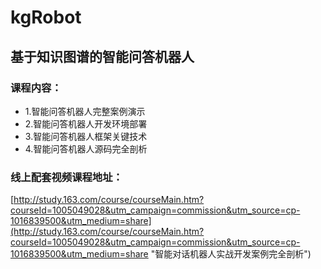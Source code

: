 # kgRobot
## 基于知识图谱的智能问答机器人


### 课程内容：
- 1.智能问答机器人完整案例演示
- 2.智能问答机器人开发环境部署
- 3.智能问答机器人框架关键技术
- 4.智能问答机器人源码完全剖析

### 线上配套视频课程地址：
[http://study.163.com/course/courseMain.htm?courseId=1005049028&utm_campaign=commission&utm_source=cp-1016839500&utm_medium=share](http://study.163.com/course/courseMain.htm?courseId=1005049028&utm_campaign=commission&utm_source=cp-1016839500&utm_medium=share "智能对话机器人实战开发案例完全剖析")

